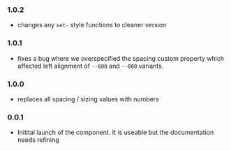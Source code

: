 ### 1.0.2

* changes any `set-` style functions to cleaner version

### 1.0.1

* fixes a bug where we overspecified the spacing custom property which affected left alignment of `--600` and `--800` variants.

### 1.0.0

* replaces all spacing / sizing values with numbers

### 0.0.1

* Initital launch of the component. It is useable but the documentation needs refining
